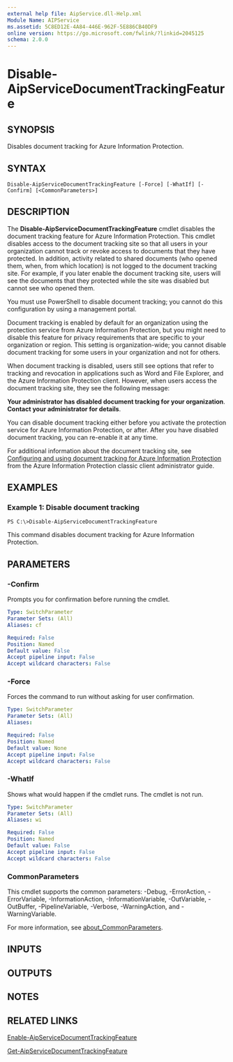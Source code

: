 ```yaml
---
external help file: AipService.dll-Help.xml
Module Name: AIPService
ms.assetid: 5C8ED12E-4A84-446E-962F-5E886CB40DF9
online version: https://go.microsoft.com/fwlink/?linkid=2045125
schema: 2.0.0
---
```


# Disable-AipServiceDocumentTrackingFeature

## SYNOPSIS
Disables document tracking for Azure Information Protection.

## SYNTAX

```
Disable-AipServiceDocumentTrackingFeature [-Force] [-WhatIf] [-Confirm] [<CommonParameters>]
```

## DESCRIPTION
The **Disable-AipServiceDocumentTrackingFeature** cmdlet disables the document tracking feature for Azure Information Protection. This cmdlet disables access to the document tracking site so that all users in your organization cannot track or revoke access to documents that they have protected. In addition, activity related to shared documents (who opened them, when, from which location) is not logged to the document tracking site. For example, if you later enable the document tracking site, users will see the documents that they protected while the site was disabled but cannot see who opened them.

You must use PowerShell to disable document tracking; you cannot do this configuration by using a management portal.

Document tracking is enabled by default for an organization using the protection service from Azure Information Protection, but you might need to disable this feature for privacy requirements that are specific to your organization or region. This setting is organization-wide; you cannot disable document tracking for some users in your organization and not for others.

When document tracking is disabled, users still see options that refer to tracking and revocation in applications such as Word and File Explorer, and the Azure Information Protection client. However, when users access the document tracking site, they see the following message:

**Your administrator has disabled document tracking for your organization**.
**Contact your administrator for details**.

You can disable document tracking either before you activate the protection service for Azure Information Protection, or after. After you have disabled document tracking, you can re-enable it at any time.

For additional information about the document tracking site, see [Configuring and using document tracking for Azure Information Protection](/information-protection/rms-client/client-admin-guide-document-tracking) from the Azure Information Protection classic client administrator guide.

## EXAMPLES

### Example 1: Disable document tracking
```
PS C:\>Disable-AipServiceDocumentTrackingFeature
```

This command disables document tracking for Azure Information Protection.

## PARAMETERS

### -Confirm
Prompts you for confirmation before running the cmdlet.

```yaml
Type: SwitchParameter
Parameter Sets: (All)
Aliases: cf

Required: False
Position: Named
Default value: False
Accept pipeline input: False
Accept wildcard characters: False
```

### -Force
Forces the command to run without asking for user confirmation.

```yaml
Type: SwitchParameter
Parameter Sets: (All)
Aliases:

Required: False
Position: Named
Default value: None
Accept pipeline input: False
Accept wildcard characters: False
```

### -WhatIf
Shows what would happen if the cmdlet runs. The cmdlet is not run.

```yaml
Type: SwitchParameter
Parameter Sets: (All)
Aliases: wi

Required: False
Position: Named
Default value: False
Accept pipeline input: False
Accept wildcard characters: False
```

### CommonParameters
This cmdlet supports the common parameters: -Debug, -ErrorAction, -ErrorVariable, -InformationAction, -InformationVariable, -OutVariable, -OutBuffer, -PipelineVariable, -Verbose, -WarningAction, and -WarningVariable. 

For more information, see [about_CommonParameters](/powershell/module/microsoft.powershell.core/about/about_commonparameters).

## INPUTS

## OUTPUTS

## NOTES

## RELATED LINKS

[Enable-AipServiceDocumentTrackingFeature](./Enable-AipServiceDocumentTrackingFeature.md)

[Get-AipServiceDocumentTrackingFeature](./Get-AipServiceDocumentTrackingFeature.md)